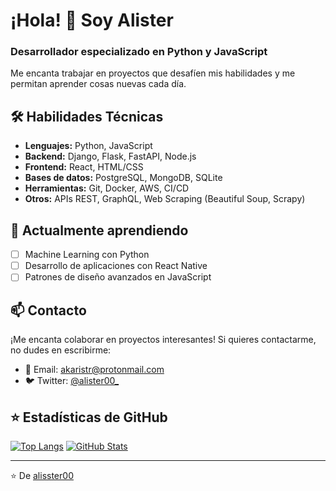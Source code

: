 # ¡Hola! 👋 Soy Alister

### Desarrollador especializado en Python y JavaScript

Me encanta trabajar en proyectos que desafíen mis habilidades y me permitan aprender cosas nuevas cada día.

## 🛠 Habilidades Técnicas

- **Lenguajes:** Python, JavaScript
- **Backend:** Django, Flask, FastAPI, Node.js
- **Frontend:** React, HTML/CSS
- **Bases de datos:** PostgreSQL, MongoDB, SQLite
- **Herramientas:** Git, Docker, AWS, CI/CD
- **Otros:** APIs REST, GraphQL, Web Scraping (Beautiful Soup, Scrapy)

## 📲 Actualmente aprendiendo

- [ ] Machine Learning con Python
- [ ] Desarrollo de aplicaciones con React Native
- [ ] Patrones de diseño avanzados en JavaScript

## 📫 Contacto

¡Me encanta colaborar en proyectos interesantes! Si quieres contactarme, no dudes en escribirme:

- 📧 Email: [akaristr@protonmail.com](mailto:akaristr@protonmail.com)
- 🐦 Twitter: [@alister00_](https://twitter.com/alister00_)

## ⭐ Estadísticas de GitHub

[![Top Langs](https://github-readme-stats.vercel.app/api/top-langs/?username=alisster00&layout=compact&theme=dracula)](https://github.com/alisster00)
[![GitHub Stats](https://github-readme-stats.vercel.app/api?username=alisster00&show_icons=true&theme=dracula)](https://github.com/alisster00)

---

⭐️ De [alisster00](https://github.com/alisster00)
